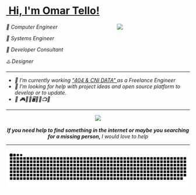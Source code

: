 <h1> 
 <a href="https://github.com/Omar-Tello"><img src = "" width = "10px" alt = ""> Hi, I'm Omar Tello!  </a>
<! -- en proceso href https://omar-tello.github.io/developerOmartello --> 
</h1>

 <img align='right' src="https://media.giphy.com/media/VgCDAzcKvsR6OM0uWg/giphy.gif" width="200">
<p align='left'><em>🍵 Computer Engineer </p>
<p align='left'>🍵 Systems Engineer </p>
<p align='left'>🍵 Developer Consultant </p>
<p align='left'>♨️ Designer </p>


--------------------

- 🔭 I’m currently working <a href="https://www.instagram.com/cni.data/"> "404 & CNI DATA" </a> as a Freelance Engineer
- 📰 I’m looking for help with project ideas and open source platform to develop or to update.
- 💼 🎮👾🎲🖥️📡📂📺📱

--------------------
<p align="center">
 <img src="https://media.giphy.com/media/mGcNjsfWAjY5AEZNw6/giphy.gif" width="90"></center>
</p>
  
<p align='center'>
<em>
<b>If you need help to find something in the internet or maybe you searching for a missing person,
</b> I would love to help 
</em>
</p>

--------------------  
<p align="center">
  <img src="https://raw.githubusercontent.com/platane/snk/output/github-contribution-grid-snake-dark.svg" alt="snake"></center>
</p>




